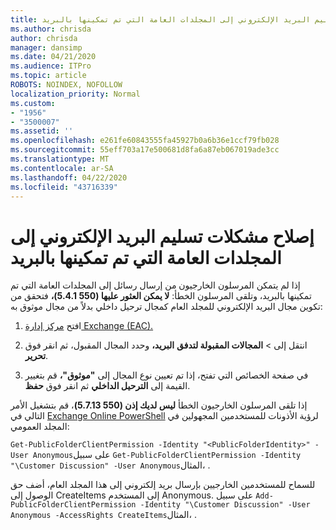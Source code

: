 ```yaml
---
title: إصلاح مشكلات تسليم البريد الإلكتروني إلى المجلدات العامة التي تم تمكينها بالبريد
ms.author: chrisda
author: chrisda
manager: dansimp
ms.date: 04/21/2020
ms.audience: ITPro
ms.topic: article
ROBOTS: NOINDEX, NOFOLLOW
localization_priority: Normal
ms.custom:
- "1956"
- "3500007"
ms.assetid: ''
ms.openlocfilehash: e261fe60843555fa45927b0a6b36e1ccf79fb028
ms.sourcegitcommit: 55eff703a17e500681d8fa6a87eb067019ade3cc
ms.translationtype: MT
ms.contentlocale: ar-SA
ms.lasthandoff: 04/22/2020
ms.locfileid: "43716339"
---
```

# <a name="fix-email-delivery-issues-to-mail-enabled-public-folders"></a>إصلاح مشكلات تسليم البريد الإلكتروني إلى المجلدات العامة التي تم تمكينها بالبريد

إذا لم يتمكن المرسلون الخارجيون من إرسال رسائل إلى المجلدات العامة التي تم تمكينها بالبريد، وتلقى المرسلون الخطأ: **لا يمكن العثور عليها (550 5.4.1)،** فتحقق من تكوين مجال البريد الإلكتروني للمجلد العام كمجال ترحيل داخلي بدلاً من مجال موثوق به:

1. افتح [مركز إدارة Exchange (EAC).](https://docs.microsoft.com/Exchange/exchange-admin-center)

2. انتقل إلى \> **المجالات المقبولة لتدفق** **البريد،** وحدد المجال المقبول، ثم انقر فوق **تحرير**.

3. في صفحة الخصائص التي تفتح، إذا تم تعيين نوع المجال إلى **"موثوق"،** قم بتغيير القيمة إلى **الترحيل الداخلي** ثم انقر فوق **حفظ**.

إذا تلقى المرسلون الخارجيون الخطأ **ليس لديك إذن (550 5.7.13)**، قم بتشغيل الأمر التالي في [Exchange Online PowerShell](https://docs.microsoft.com/powershell/exchange/exchange-online/connect-to-exchange-online-powershell/connect-to-exchange-online-powershell) لرؤية الأذونات للمستخدمين المجهولين في المجلد العمومي:

`Get-PublicFolderClientPermission -Identity "<PublicFolderIdentity>" -User Anonymous`على سبيل `Get-PublicFolderClientPermission -Identity "\Customer Discussion" -User Anonymous`المثال، .

للسماح للمستخدمين الخارجيين بإرسال بريد إلكتروني إلى هذا المجلد العام، أضف حق الوصول إلى CreateItems إلى المستخدم Anonymous. على سبيل `Add-PublicFolderClientPermission -Identity "\Customer Discussion" -User Anonymous -AccessRights CreateItems`المثال، .
